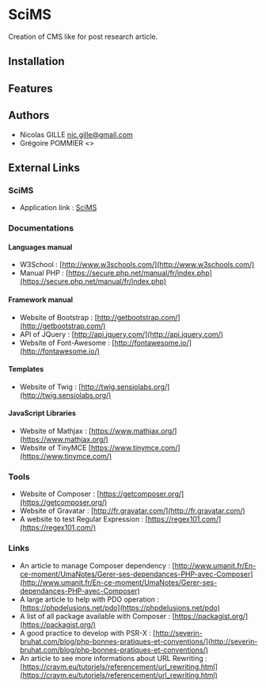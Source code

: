 # SciMS
Creation of CMS like for post research article.

## Installation

## Features

## Authors
* Nicolas GILLE <nic.gille@gmail.com>
* Grégoire POMMIER <>


## External Links
### SciMS
* Application link : [SciMS](http://scims.nicolas-gille.fr/web/index.php)

### Documentations
#### Languages manual
* W3School : [http://www.w3schools.com/](http://www.w3schools.com/)
* Manual PHP : [https://secure.php.net/manual/fr/index.php](https://secure.php.net/manual/fr/index.php)

#### Framework manual
* Website of Bootstrap : [http://getbootstrap.com/](http://getbootstrap.com/)
* API of JQuery : [http://api.jquery.com/](http://api.jquery.com/)
* Website of Font-Awesome : [http://fontawesome.io/](http://fontawesome.io/)

#### Templates
* Website of Twig : [http://twig.sensiolabs.org/](http://twig.sensiolabs.org/)

#### JavaScript Libraries
* Website of Mathjax : [https://www.mathjax.org/](https://www.mathjax.org/)
* Website of TinyMCE [https://www.tinymce.com/](https://www.tinymce.com/)

### Tools
* Website of Composer : [https://getcomposer.org/](https://getcomposer.org/)
* Website of Gravatar : [http://fr.gravatar.com/](http://fr.gravatar.com/)
* A website to test Regular Expression : [https://regex101.com/](https://regex101.com/)

### Links
* An article to manage Composer dependency : [http://www.umanit.fr/En-ce-moment/UmaNotes/Gerer-ses-dependances-PHP-avec-Composer](http://www.umanit.fr/En-ce-moment/UmaNotes/Gerer-ses-dependances-PHP-avec-Composer)
* A large article to help with PDO operation : [https://phpdelusions.net/pdo](https://phpdelusions.net/pdo)
* A list of all package available with Composer : [https://packagist.org/](https://packagist.org/)
* A good practice to develop with PSR-X : [http://severin-bruhat.com/blog/php-bonnes-pratiques-et-conventions/](http://severin-bruhat.com/blog/php-bonnes-pratiques-et-conventions/)
* An article to see more informations about URL Rewriting : [https://craym.eu/tutoriels/referencement/url_rewriting.html](https://craym.eu/tutoriels/referencement/url_rewriting.html)
